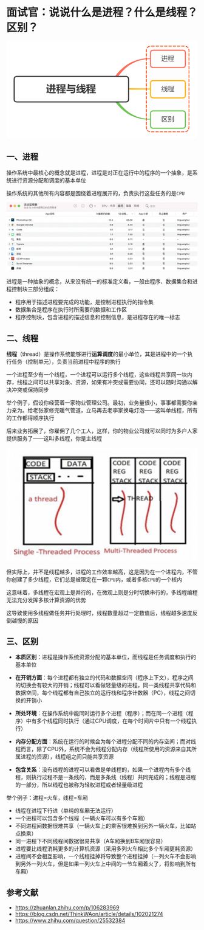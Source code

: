 # 面试官：说说什么是进程？什么是线程？区别？

 

![](../sImgs/f414d8a0-02f6-11ec-a752-75723a64e8f5.png)



## 一、进程

操作系统中最核心的概念就是进程，进程是对正在运行中的程序的一个抽象，是系统进行资源分配和调度的基本单位

操作系统的其他所有内容都是围绕着进程展开的，负责执行这些任务的是`CPU`

 ![](../sImgs/3ff146b0-02f6-11ec-8e64-91fdec0f05a1.png)



进程是一种抽象的概念，从来没有统一的标准定义看，一般由程序、数据集合和进程控制块三部分组成：

- 程序用于描述进程要完成的功能，是控制进程执行的指令集
- 数据集合是程序在执行时所需要的数据和工作区
- 程序控制块，包含进程的描述信息和控制信息，是进程存在的唯一标志


## 二、线程

**线程**（thread）是操作系统能够进行**运算调度**的最小单位，其是进程中的一个执行任务（控制单元），负责当前进程中程序的执行

一个进程至少有一个线程，一个进程可以运行多个线程，这些线程共享同一块内存，线程之间可以共享对象、资源，如果有冲突或需要协同，还可以随时沟通以解决冲突或保持同步

举个例子，假设你经营着一家物业管理公司。最初，业务量很小，事事都需要你亲力亲为。给老张家修完暖气管道，立马再去老李家换电灯泡——这叫单线程，所有的工作都得顺序执行

后来业务拓展了，你雇佣了几个工人，这样，你的物业公司就可以同时为多户人家提供服务了——这叫多线程，你是主线程

 ![](../sImgs/63de34c0-02f6-11ec-a752-75723a64e8f5.png)

但实际上，并不是线程越多，进程的工作效率越高，这是因为在一个进程内，不管你创建了多少线程，它们总是被限定在一颗`CPU`内，或者多核`CPU`的一个核内

这意味着，多线程在宏观上是并行的，在微观上则是分时切换串行的，多线程编程无法充分发挥多核计算资源的优势

这导致使用多线程做任务并行处理时，线程数量超过一定数值后，线程越多速度反倒越慢的原因



## 三、区别

- **本质区别**：进程是操作系统资源分配的基本单位，而线程是任务调度和执行的基本单位

- **在开销方面**：每个进程都有独立的代码和数据空间（程序上下文），程序之间的切换会有较大的开销；线程可以看做轻量级的进程，同一类线程共享代码和数据空间，每个线程都有自己独立的运行栈和程序计数器（PC），线程之间切换的开销小

- **所处环境**：在操作系统中能同时运行多个进程（程序）；而在同一个进程（程序）中有多个线程同时执行（通过CPU调度，在每个时间片中只有一个线程执行）

- **内存分配方面**：系统在运行的时候会为每个进程分配不同的内存空间；而对线程而言，除了CPU外，系统不会为线程分配内存（线程所使用的资源来自其所属进程的资源），线程组之间只能共享资源

- **包含关系**：没有线程的进程可以看做是单线程的，如果一个进程内有多个线程，则执行过程不是一条线的，而是多条线（线程）共同完成的；线程是进程的一部分，所以线程也被称为轻权进程或者轻量级进程


举个例子：进程=火车，线程=车厢

- 线程在进程下行进（单纯的车厢无法运行）
- 一个进程可以包含多个线程（一辆火车可以有多个车厢）
- 不同进程间数据很难共享（一辆火车上的乘客很难换到另外一辆火车，比如站点换乘）
- 同一进程下不同线程间数据很易共享（A车厢换到B车厢很容易）
- 进程要比线程消耗更多的计算机资源（采用多列火车相比多个车厢更耗资源）
- 进程间不会相互影响，一个线程挂掉将导致整个进程挂掉（一列火车不会影响到另外一列火车，但是如果一列火车上中间的一节车厢着火了，将影响到所有车厢）


## 参考文献

- https://zhuanlan.zhihu.com/p/106283969
- https://blog.csdn.net/ThinkWAon/article/details/102021274
- https://www.zhihu.com/question/25532384